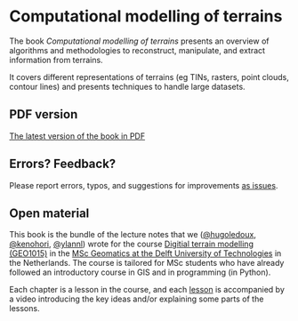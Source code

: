 
# Computational modelling of terrains


The book *Computational modelling of terrains* presents an overview of algorithms and methodologies to reconstruct, manipulate, and extract information from terrains.

It covers different representations of terrains (eg TINs, rasters, point clouds, contour lines) and presents techniques to handle large datasets.

## PDF version
[The latest version of the book in PDF](https://github.com/tudelft3d/terrainbook/releases)

## Errors? Feedback?
Please report errors, typos, and suggestions for improvements [as issues](https://github.com/tudelft3d/terrainbook/issues).

## Open material
This book is the bundle of the lecture notes that we ([@hugoledoux](https://github.com/hugoledoux/), [@kenohori](https://github.com/kenohori/), [@ylannl](https://github.com/ylannl/)) wrote for the course [Digitial terrain modelling (GEO1015)](https://3d.bk.tudelft.nl/courses/geo1015/) in the [MSc Geomatics at the Delft University of Technologies](http://geomatics.tudelft.nl) in the Netherlands.
The course is tailored for MSc students who have already followed an introductory course in GIS and in programming (in Python).

Each chapter is a lesson in the course, and each [lesson](https://3d.bk.tudelft.nl/courses/geo1015/les/) is accompanied by a video introducing the key ideas and/or explaining some parts of the lessons.


